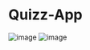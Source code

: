 # Quizz-App

![image](https://github.com/declick/Quizz-App/assets/36468501/176df440-ace1-4c22-b78a-6dd75cdfbe3a)
![image](https://github.com/declick/Quizz-App/assets/36468501/39b4dd0e-c2da-44cf-b0d1-6dc0123b45e4)


